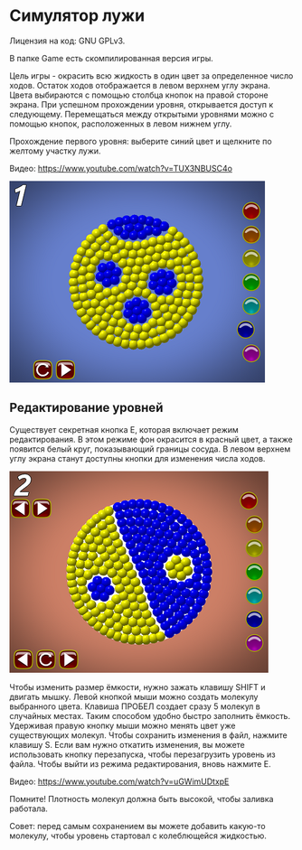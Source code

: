 # Симулятор лужи

Лицензия на код: GNU GPLv3.

В папке Game есть скомпилированная версия игры.

Цель игры - окрасить всю жидкость в один цвет за определенное число ходов. Остаток ходов отображается в левом
верхнем углу экрана. Цвета выбираются с помощью столбца кнопок на правой стороне экрана. При успешном прохождении уровня,
открывается доступ к следующему. Перемещаться между открытыми уровнями можно с помощью кнопок, расположенных в левом нижнем углу.

Прохождение первого уровня: выберите синий цвет и щелкните по желтому участку лужи.

Видео: https://www.youtube.com/watch?v=TUX3NBUSC4o

![Screenshot](https://github.com/1vanK/PuddleSimulator/raw/master/Play.png)

## Редактирование уровней

Существует секретная кнопка E, которая включает режим редактирования. В этом режиме фон окрасится в красный цвет, а также появится белый круг, показывающий границы сосуда. В левом верхнем углу экрана станут доступны кнопки для изменения числа ходов.

![Screenshot](https://github.com/1vanK/PuddleSimulator/raw/master/Editor.png)

Чтобы изменить размер ёмкости, нужно зажать клавишу SHIFT и двигать мышку. Левой кнопкой мыши можно создать молекулу выбранного цвета. Клавиша ПРОБЕЛ создает сразу 5 молекул в случайных местах. Таким способом удобно быстро заполнить ёмкость. Удерживая правую кнопку мыши можно менять цвет уже существующих молекул. Чтобы сохранить изменения в файл, нажмите клавишу S. Если вам нужно откатить изменения, вы можете использовать кнопку перезапуска, чтобы перезагрузить уровень из файла. Чтобы выйти из режима редактирования, вновь нажмите E.

Видео: https://www.youtube.com/watch?v=uGWimUDtxpE

Помните! Плотность молекул должна быть высокой, чтобы заливка работала.

Совет: перед самым сохранением вы можете добавить какую-то молекулу, чтобы уровень стартовал с колеблющейся жидкостью.
